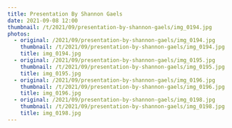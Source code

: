 ```yaml
---
title: Presentation By Shannon Gaels
date: 2021-09-08 12:00
thumbnail: /t/2021/09/presentation-by-shannon-gaels/img_0194.jpg
photos:
  - original: /2021/09/presentation-by-shannon-gaels/img_0194.jpg
    thumbnail: /t/2021/09/presentation-by-shannon-gaels/img_0194.jpg
    title: img_0194.jpg
  - original: /2021/09/presentation-by-shannon-gaels/img_0195.jpg
    thumbnail: /t/2021/09/presentation-by-shannon-gaels/img_0195.jpg
    title: img_0195.jpg
  - original: /2021/09/presentation-by-shannon-gaels/img_0196.jpg
    thumbnail: /t/2021/09/presentation-by-shannon-gaels/img_0196.jpg
    title: img_0196.jpg
  - original: /2021/09/presentation-by-shannon-gaels/img_0198.jpg
    thumbnail: /t/2021/09/presentation-by-shannon-gaels/img_0198.jpg
    title: img_0198.jpg
---
```

